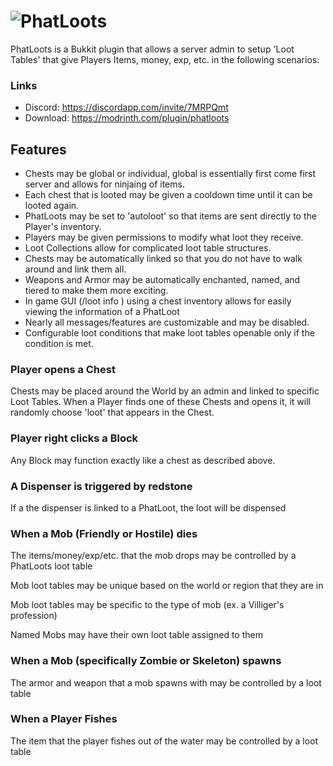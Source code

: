 ![PhatLoots](https://i.imgur.com/gZ5zxIX.png "PhatLoots")
==========
PhatLoots is a Bukkit plugin that allows a server admin to setup 'Loot Tables' that give Players Items, money, exp, etc. in the following scenarios:

### Links
* Discord: https://discordapp.com/invite/7MRPQmt
* Download: https://modrinth.com/plugin/phatloots

## Features
* Chests may be global or individual, global is essentially first come first server and allows for ninjaing of items.
* Each chest that is looted may be given a cooldown time until it can be looted again.
* PhatLoots may be set to 'autoloot' so that items are sent directly to the Player's inventory.
* Players may be given permissions to modify what loot they receive.
* Loot Collections allow for complicated loot table structures.
* Chests may be automatically linked so that you do not have to walk around and link them all.
* Weapons and Armor may be automatically enchanted, named, and tiered to make them more exciting.
* In game GUI (/loot info <PhatLoot>) using a chest inventory allows for easily viewing the information of a PhatLoot
* Nearly all messages/features are customizable and may be disabled.
* Configurable loot conditions that make loot tables openable only if the condition is met.
    
### Player opens a Chest  
Chests may be placed around the World by an admin and linked to specific Loot Tables. When a Player finds one of these Chests and opens it, it will randomly choose 'loot' that appears in the Chest.

### Player right clicks a Block
Any Block may function exactly like a chest as described above.

### A Dispenser is triggered by redstone
If a the dispenser is linked to a PhatLoot, the loot will be dispensed

### When a Mob (Friendly or Hostile) dies
The items/money/exp/etc. that the mob drops may be controlled by a PhatLoots loot table

Mob loot tables may be unique based on the world or region that they are in
    
Mob loot tables may be specific to the type of mob (ex. a Villiger's profession)
    
Named Mobs may have their own loot table assigned to them

### When a Mob (specifically Zombie or Skeleton) spawns
The armor and weapon that a mob spawns with may be controlled by a loot table

### When a Player Fishes
The item that the player fishes out of the water may be controlled by a loot table
